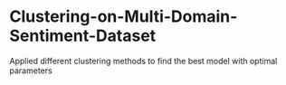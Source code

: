 # Clustering-on-Multi-Domain-Sentiment-Dataset
Applied different clustering methods to find the best model with optimal parameters
